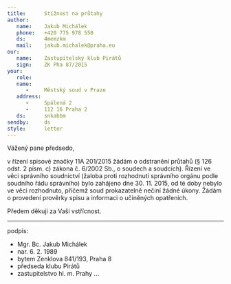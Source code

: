 ```yaml
---
title:      Stížnost na průtahy
author:
   name:    Jakub Michálek
   phone:   +420 775 978 550
   ds:      4memzkm
   mail:    jakub.michalek@praha.eu
our:
   name:    Zastupitelský klub Pirátů
   sign:    ZK Pha 87/2015
your:
   role:    
   name:    
      -     Městský soud v Praze
   address:
      -     Spálená 2
      -     112 16 Praha 2
   ds:	    snkabbm
sendby:     ds
style:      letter
---
```



Vážený pane předsedo,

v řízení spisové značky 11A 201/2015 žádám o odstranění průtahů (§ 126 odst. 2 písm. c) zákona č. 6/2002 Sb., o soudech a soudcích). Řízení ve věci správního soudnictví (žaloba proti rozhodnutí správního orgánu podle soudního řádu správního) bylo zahájeno dne 30. 11. 2015, od té doby nebylo ve věci rozhodnuto, přičemž soud prokazatelně nečiní žádné úkony. Žádám o provedení prověrky spisu a informaci o učiněných opatřeních.

Předem děkuji za Vaši vstřícnost.

---
podpis: 
  - Mgr. Bc. Jakub Michálek
  - nar. 6. 2. 1989
  - bytem Zenklova 841/193, Praha 8
  - předseda klubu Pirátů
  - zastupitelstvo hl. m. Prahy
...
